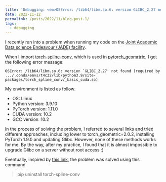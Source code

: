 ```yaml
---
title: 'Debugging: <em>OSError: /lib64/libm.so.6: version GLIBC_2.27 not found</em>'
date: 2022-11-12
permalink: /posts/2022/11/blog-post-1/
tags:
  - debugging
---
```


I recently ran into a problem when running my code on the [Joint Academic Data science Endeavour (JADE) facility](https://docs.jade.ac.uk/en/latest/).

When I import [torch-spline-conv](https://github.com/rusty1s/pytorch_spline_conv), which is used in [pytorch_geomrtric](https://github.com/pyg-team/pytorch_geometric), I get the following error message:

```
OSError: /lib64/libm.so.6: version `GLIBC_2.27' not found (required by .../.conda/envs/t4c22/lib/python3.9/site-packages/torch_spline_conv/_basis_cuda.so)
```

My environment is listed as follow:
+ OS: Linux
+ Python version: 3.9.10
+ PyTorch version: 1.11.0
+ CUDA version: 10.2
+ GCC version: 10.2

In the process of solving the problem, I referred to several links and tried different approaches, including lower to torch_geometric=2.0.2, installing PyTorch 1.9.0 and updating Glibc. However, none of these methods works for me. By the way, after my practice, I found that it is almost impossible to upgrade Glibc on a server without root access :)

Eventually, inspired by [this link](https://github.com/pyg-team/pytorch_geometric/issues/3593), the problem was solved using this command

> pip uninstall torch-spline-conv
